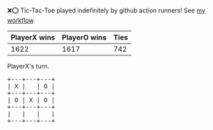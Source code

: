 :x::o: Tic-Tac-Toe played indefinitely by github action runners! See [my workflow](.github/workflows/play.yaml).

|PlayerX wins|PlayerO wins|Ties|
|-|-|-|
|1622|1617|742|

PlayerX's turn.

<pre>
+---+---+---+
| X |   | O |
+---+---+---+
| O | X | O |
+---+---+---+
|   |   |   |
+---+---+---+
</pre>